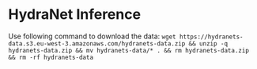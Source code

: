 # HydraNet Inference

Use following command to download the data:
```wget https://hydranets-data.s3.eu-west-3.amazonaws.com/hydranets-data.zip && unzip -q hydranets-data.zip && mv hydranets-data/* . && rm hydranets-data.zip && rm -rf hydranets-data```